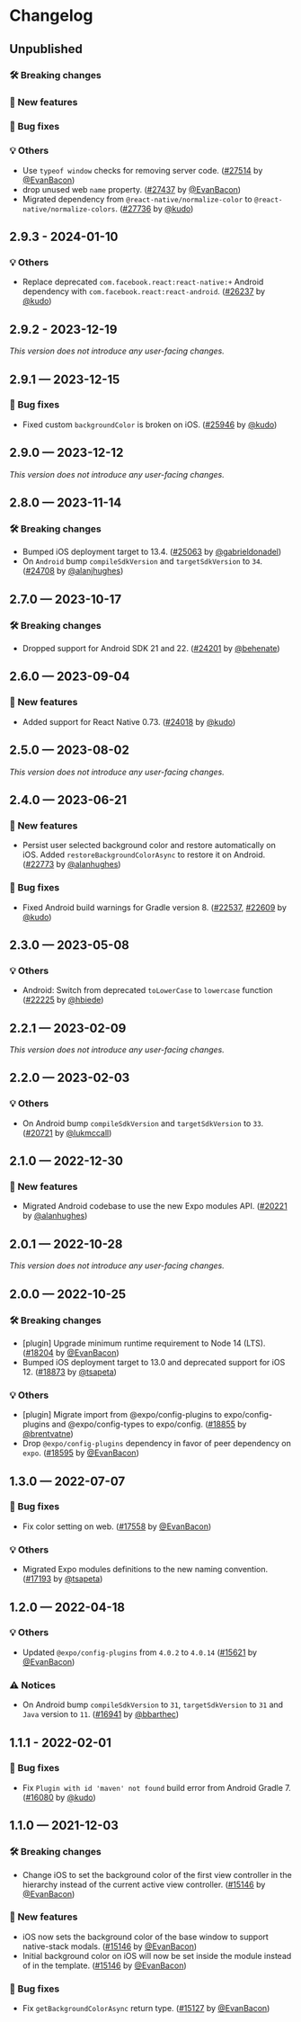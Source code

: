 # Changelog

## Unpublished

### 🛠 Breaking changes

### 🎉 New features

### 🐛 Bug fixes

### 💡 Others

- Use `typeof window` checks for removing server code. ([#27514](https://github.com/expo/expo/pull/27514) by [@EvanBacon](https://github.com/EvanBacon))
- drop unused web `name` property. ([#27437](https://github.com/expo/expo/pull/27437) by [@EvanBacon](https://github.com/EvanBacon))
- Migrated dependency from `@react-native/normalize-color` to `@react-native/normalize-colors`. ([#27736](https://github.com/expo/expo/pull/27736) by [@kudo](https://github.com/kudo))

## 2.9.3 - 2024-01-10

### 💡 Others

- Replace deprecated `com.facebook.react:react-native:+` Android dependency with `com.facebook.react:react-android`. ([#26237](https://github.com/expo/expo/pull/26237) by [@kudo](https://github.com/kudo))

## 2.9.2 - 2023-12-19

_This version does not introduce any user-facing changes._

## 2.9.1 — 2023-12-15

### 🐛 Bug fixes

- Fixed custom `backgroundColor` is broken on iOS. ([#25946](https://github.com/expo/expo/pull/25946) by [@kudo](https://github.com/kudo))

## 2.9.0 — 2023-12-12

_This version does not introduce any user-facing changes._

## 2.8.0 — 2023-11-14

### 🛠 Breaking changes

- Bumped iOS deployment target to 13.4. ([#25063](https://github.com/expo/expo/pull/25063) by [@gabrieldonadel](https://github.com/gabrieldonadel))
- On `Android` bump `compileSdkVersion` and `targetSdkVersion` to `34`. ([#24708](https://github.com/expo/expo/pull/24708) by [@alanjhughes](https://github.com/alanjhughes))

## 2.7.0 — 2023-10-17

### 🛠 Breaking changes

- Dropped support for Android SDK 21 and 22. ([#24201](https://github.com/expo/expo/pull/24201) by [@behenate](https://github.com/behenate))

## 2.6.0 — 2023-09-04

### 🎉 New features

- Added support for React Native 0.73. ([#24018](https://github.com/expo/expo/pull/24018) by [@kudo](https://github.com/kudo))

## 2.5.0 — 2023-08-02

_This version does not introduce any user-facing changes._

## 2.4.0 — 2023-06-21

### 🎉 New features

- Persist user selected background color and restore automatically on iOS. Added `restoreBackgroundColorAsync` to restore it on Android. ([#22773](https://github.com/expo/expo/pull/22773) by [@alanhughes](https://github.com/alanjhughes))

### 🐛 Bug fixes

- Fixed Android build warnings for Gradle version 8. ([#22537](https://github.com/expo/expo/pull/22537), [#22609](https://github.com/expo/expo/pull/22609) by [@kudo](https://github.com/kudo))

## 2.3.0 — 2023-05-08

### 💡 Others

- Android: Switch from deprecated `toLowerCase` to `lowercase` function ([#22225](https://github.com/expo/expo/pull/22225) by [@hbiede](https://github.com/hbiede))

## 2.2.1 — 2023-02-09

_This version does not introduce any user-facing changes._

## 2.2.0 — 2023-02-03

### 💡 Others

- On Android bump `compileSdkVersion` and `targetSdkVersion` to `33`. ([#20721](https://github.com/expo/expo/pull/20721) by [@lukmccall](https://github.com/lukmccall))

## 2.1.0 — 2022-12-30

### 🎉 New features

- Migrated Android codebase to use the new Expo modules API. ([#20221](https://github.com/expo/expo/pull/20221) by [@alanhughes](https://github.com/alanjhughes))

## 2.0.1 — 2022-10-28

_This version does not introduce any user-facing changes._

## 2.0.0 — 2022-10-25

### 🛠 Breaking changes

- [plugin] Upgrade minimum runtime requirement to Node 14 (LTS). ([#18204](https://github.com/expo/expo/pull/18204) by [@EvanBacon](https://github.com/EvanBacon))
- Bumped iOS deployment target to 13.0 and deprecated support for iOS 12. ([#18873](https://github.com/expo/expo/pull/18873) by [@tsapeta](https://github.com/tsapeta))

### 💡 Others

- [plugin] Migrate import from @expo/config-plugins to expo/config-plugins and @expo/config-types to expo/config. ([#18855](https://github.com/expo/expo/pull/18855) by [@brentvatne](https://github.com/brentvatne))
- Drop `@expo/config-plugins` dependency in favor of peer dependency on `expo`. ([#18595](https://github.com/expo/expo/pull/18595) by [@EvanBacon](https://github.com/EvanBacon))

## 1.3.0 — 2022-07-07

### 🐛 Bug fixes

- Fix color setting on web. ([#17558](https://github.com/expo/expo/pull/17558) by [@EvanBacon](https://github.com/EvanBacon))

### 💡 Others

- Migrated Expo modules definitions to the new naming convention. ([#17193](https://github.com/expo/expo/pull/17193) by [@tsapeta](https://github.com/tsapeta))

## 1.2.0 — 2022-04-18

### 💡 Others

- Updated `@expo/config-plugins` from `4.0.2` to `4.0.14` ([#15621](https://github.com/expo/expo/pull/15621) by [@EvanBacon](https://github.com/EvanBacon))

### ⚠️ Notices

- On Android bump `compileSdkVersion` to `31`, `targetSdkVersion` to `31` and `Java` version to `11`. ([#16941](https://github.com/expo/expo/pull/16941) by [@bbarthec](https://github.com/bbarthec))

## 1.1.1 - 2022-02-01

### 🐛 Bug fixes

- Fix `Plugin with id 'maven' not found` build error from Android Gradle 7. ([#16080](https://github.com/expo/expo/pull/16080) by [@kudo](https://github.com/kudo))

## 1.1.0 — 2021-12-03

### 🛠 Breaking changes

- Change iOS to set the background color of the first view controller in the hierarchy instead of the current active view controller. ([#15146](https://github.com/expo/expo/pull/15146) by [@EvanBacon](https://github.com/EvanBacon))

### 🎉 New features

- iOS now sets the background color of the base window to support native-stack modals. ([#15146](https://github.com/expo/expo/pull/15146) by [@EvanBacon](https://github.com/EvanBacon))
- Initial background color on iOS will now be set inside the module instead of in the template. ([#15146](https://github.com/expo/expo/pull/15146) by [@EvanBacon](https://github.com/EvanBacon))

### 🐛 Bug fixes

- Fix `getBackgroundColorAsync` return type. ([#15127](https://github.com/expo/expo/pull/15127) by [@EvanBacon](https://github.com/EvanBacon))
